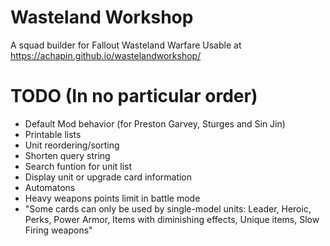 # Wasteland Workshop
A squad builder for Fallout Wasteland Warfare
Usable at https://achapin.github.io/wastelandworkshop/

# TODO (In no particular order)
* Default Mod behavior (for Preston Garvey, Sturges and Sin Jin)
* Printable lists
* Unit reordering/sorting
* Shorten query string
* Search funtion for unit list
* Display unit or upgrade card information
* Automatons
* Heavy weapons points limit in battle mode
* "Some cards can only be used by single-model units: Leader, Heroic, Perks, Power Armor, Items with diminishing effects, Unique items, Slow Firing weapons"